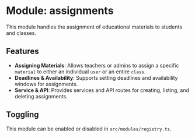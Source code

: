 # Module: assignments

This module handles the assignment of educational materials to students and classes.

## Features

- **Assigning Materials**: Allows teachers or admins to assign a specific `material` to either an individual `user` or an entire `class`.
- **Deadlines & Availability**: Supports setting deadlines and availability windows for assignments.
- **Service & API**: Provides services and API routes for creating, listing, and deleting assignments.

## Toggling

This module can be enabled or disabled in `src/modules/registry.ts`.
